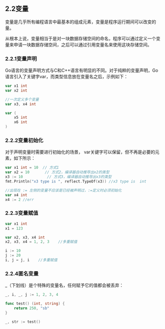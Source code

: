 ## **2.2变量**

变量是几乎所有编程语言中最基本的组成元素，变量是程序运行期间可以改变的量。

从根本上说，变量相当于是对一块数据存储空间的命名，程序可以通过定义一个变量来申请一块数据存储空间，之后可以通过引用变量名来使用这块存储空间。

### **2.2.1变量声明**

Go语言的变量声明方式与C和C++语言有明显的不同。对于纯粹的变量声明，Go语言引入了关键字var，而类型信息放在变量名之后，示例如下：

```go
var x1 int
var x2 int

//一次定义多个变量
var x3, x4 int 

var (
    x5 int
    x6 int
)
```

### **2.2.2变量初始化**

对于声明变量时需要进行初始化的场景， var关键字可以保留，但不再是必要的元素，如下所示：

```go
var x1 int = 10  // 方式1
var x2 = 10       // 方式2，编译器自动推导出x2的类型
x3 := 10           // 方式3，编译器自动推导出x3的类型
fmt.Println("x3 type is ", reflect.TypeOf(x3)) //x3 type is  int

//出现在 := 左侧的变量不应该是已经被声明过，:=定义时必须初始化
var x4 int
x4 := 2 //err
```

### **2.2.3变量赋值**

```go
var x1 int
x1 = 123

var x2, x3, x4 int
x2, x3, x4 = 1, 2, 3    //多重赋值

i := 10
j := 20
i, j = j, i    //多重赋值
```

### **2.2.4匿名变量**

\_（下划线）是个特殊的变量名，任何赋予它的值都会被丢弃：

```go
_, i, _, j := 1, 2, 3, 4

func test() (int, string) {
    return 250, "sb"
}

_, str := test()
```



